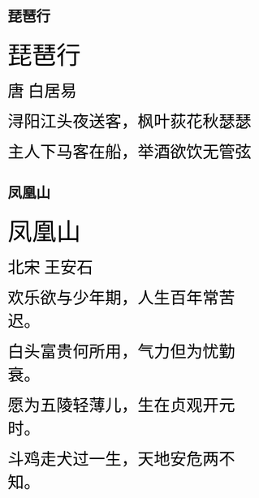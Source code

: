 # 琵琶行

<font face="楷体" size=8 color=black>琵琶行</font>

<font face="楷体" size=6 color=black>唐 白居易</font>

<font face="楷体" size=6 color=black>浔阳江头夜送客，枫叶荻花秋瑟瑟</font>

<font face="楷体" size=6 color=black>主人下马客在船，举酒欲饮无管弦</font>



# 凤凰山

<font face="楷体" size=8 color=black>凤凰山</font>

<font face="楷体" size=6 color=black>北宋 王安石</font>

<font face="楷体" size=6 color=black>欢乐欲与少年期，人生百年常苦迟。</font>

<font face="楷体" size=6 color=black>白头富贵何所用，气力但为忧勤衰。</font>

<font face="楷体" size=6 color=black>愿为五陵轻薄儿，生在贞观开元时。</font>

<font face="楷体" size=6 color=black>斗鸡走犬过一生，天地安危两不知。</font>





